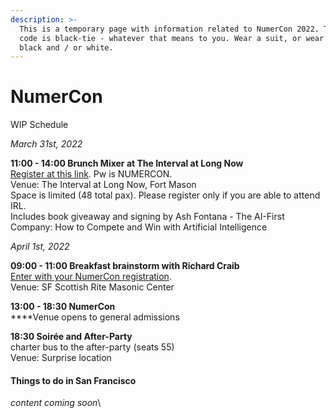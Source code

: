 ```yaml
---
description: >-
  This is a temporary page with information related to NumerCon 2022. The dress
  code is black-tie - whatever that means to you. Wear a suit, or wear anything
  black and / or white.
---
```


# NumerCon

WIP Schedule

_March 31st, 2022_

**11:00 - 14:00 Brunch Mixer at The Interval at Long Now**\
[Register at this link](https://www.eventbrite.com/e/brunch-at-the-interval-an-official-numerai-mixer-event-tickets-292815808967). Pw is NUMERCON. \
Venue: The Interval at Long Now, Fort Mason\
Space is limited (48 total pax). Please register only if you are able to attend IRL.\
Includes book giveaway and signing by Ash Fontana - The AI-First Company: How to Compete and Win with Artificial Intelligence

_April 1st, 2022_

**09:00 - 11:00 Breakfast brainstorm with Richard Craib** \
[Enter with your NumerCon registration](https://www.eventbrite.com/e/numercon-numerai-conference-2022-tickets-166200162159).\
Venue: SF Scottish Rite Masonic Center&#x20;

**13:00 - 18:30 NumerCon**\
****Venue opens to general admissions

**18:30 Soirée and After-Party**\
charter bus to the after-party (seats 55)\
Venue: Surprise location&#x20;



#### Things to do in San Francisco

_content coming soon_\
